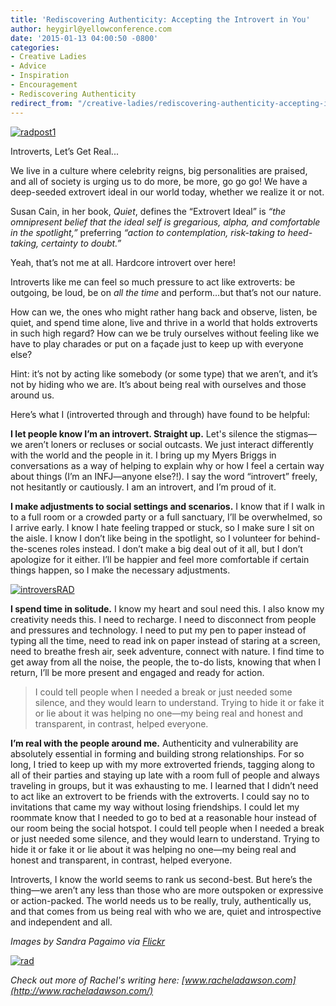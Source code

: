 ```yaml
---
title: 'Rediscovering Authenticity: Accepting the Introvert in You'
author: heygirl@yellowconference.com
date: '2015-01-13 04:00:50 -0800'
categories:
- Creative Ladies
- Advice
- Inspiration
- Encouragement
- Rediscovering Authenticity
redirect_from: "/creative-ladies/rediscovering-authenticity-accepting-introvert/"
---
```


[![radpost1](http://yellowconference.com/wp-content/uploads/2015/01/radpost1-683x1024.jpg)](http://yellowconference.com/wp-content/uploads/2015/01/radpost1.jpg)

Introverts, Let’s Get Real...

We live in a culture where celebrity reigns, big personalities are praised, and all of society is urging us to do more, be more, go go go! We have a deep-seeded extrovert ideal in our world today, whether we realize it or not.

Susan Cain, in her book, _Quiet_, defines the “Extrovert Ideal” is _“the omnipresent belief that the ideal self is gregarious, alpha, and comfortable in the spotlight,”_ preferring _“action to contemplation, risk-taking to heed-taking, certainty to doubt.”_

Yeah, that’s not me at all. Hardcore introvert over here!

Introverts like me can feel so much pressure to act like extroverts: be outgoing, be loud, be on _all the time_ and perform…but that’s not our nature.

How can we, the ones who might rather hang back and observe, listen, be quiet, and spend time alone, live and thrive in a world that holds extroverts in such high regard? How can we be truly ourselves without feeling like we have to play charades or put on a façade just to keep up with everyone else?

Hint: it’s not by acting like somebody (or some type) that we aren’t, and it’s not by hiding who we are. It’s about being real with ourselves and those around us.

Here’s what I (introverted through and through) have found to be helpful:

**I let people know I’m an introvert. Straight up.** Let's silence the stigmas—we aren’t loners or recluses or social outcasts. We just interact differently with the world and the people in it. I bring up my Myers Briggs in conversations as a way of helping to explain why or how I feel a certain way about things (I’m an INFJ—anyone else?!). I say the word “introvert” freely, not hesitantly or cautiously. I am an introvert, and I’m proud of it.

**I make adjustments to social settings and scenarios.** I know that if I walk in to a full room or a crowded party or a full sanctuary, I’ll be overwhelmed, so I arrive early. I know I hate feeling trapped or stuck, so I make sure I sit on the aisle. I know I don’t like being in the spotlight, so I volunteer for behind-the-scenes roles instead. I don’t make a big deal out of it all, but I don’t apologize for it either. I’ll be happier and feel more comfortable if certain things happen, so I make the necessary adjustments.

[![introversRAD](http://yellowconference.com/wp-content/uploads/2015/01/introversRAD-683x1024.jpg)](http://yellowconference.com/wp-content/uploads/2015/01/introversRAD.jpg)

**I spend time in solitude.** I know my heart and soul need this. I also know my creativity needs this. I need to recharge. I need to disconnect from people and pressures and technology. I need to put my pen to paper instead of typing all the time, need to read ink on paper instead of staring at a screen, need to breathe fresh air, seek adventure, connect with nature. I find time to get away from all the noise, the people, the to-do lists, knowing that when I return, I’ll be more present and engaged and ready for action.

> I could tell people when I needed a break or just needed some silence, and they would learn to understand. Trying to hide it or fake it or lie about it was helping no one—my being real and honest and transparent, in contrast, helped everyone.

**I’m real with the people around me.** Authenticity and vulnerability are absolutely essential in forming and building strong relationships. For so long, I tried to keep up with my more extroverted friends, tagging along to all of their parties and staying up late with a room full of people and always traveling in groups, but it was exhausting to me. I learned that I didn’t need to act like an extrovert to be friends with the extroverts. I could say no to invitations that came my way without losing friendships. I could let my roommate know that I needed to go to bed at a reasonable hour instead of our room being the social hotspot. I could tell people when I needed a break or just needed some silence, and they would learn to understand. Trying to hide it or fake it or lie about it was helping no one—my being real and honest and transparent, in contrast, helped everyone.

Introverts, I know the world seems to rank us second-best. But here’s the thing—we aren’t any less than those who are more outspoken or expressive or action-packed. The world needs us to be really, truly, authentically us, and that comes from us being real with who we are, quiet and introspective and independent and all.

_Images by Sandra Pagaimo via [Flickr](https://www.flickr.com/photos/54132946@N08/page1/)_

[![rad](http://yellowconference.com/wp-content/uploads/2015/01/rad.jpg)](http://www.racheladawson.com/)

_Check out more of Rachel's writing here: [www.racheladawson.com](http://www.racheladawson.com/)_
